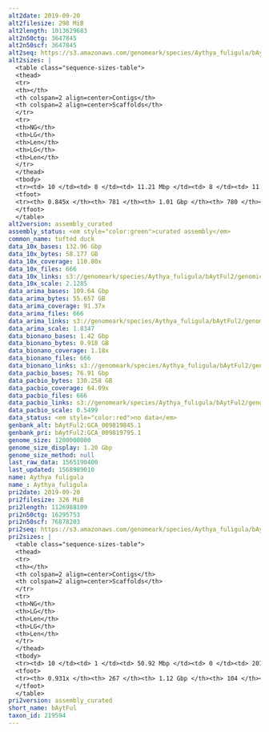 ```yaml
---
alt2date: 2019-09-20
alt2filesize: 298 MiB
alt2length: 1013629683
alt2n50ctg: 3647845
alt2n50scf: 3647845
alt2seq: https://s3.amazonaws.com/genomeark/species/Aythya_fuligula/bAytFul2/assembly_curated/bAytFul2.alt.cur.20190920.fasta.gz
alt2sizes: |
  <table class="sequence-sizes-table">
  <thead>
  <tr>
  <th></th>
  <th colspan=2 align=center>Contigs</th>
  <th colspan=2 align=center>Scaffolds</th>
  </tr>
  <tr>
  <th>NG</th>
  <th>LG</th>
  <th>Len</th>
  <th>LG</th>
  <th>Len</th>
  </tr>
  </thead>
  <tbody>
  <tr><td> 10 </td><td> 8 </td><td> 11.21 Mbp </td><td> 8 </td><td> 11.21 Mbp </td></tr>  <tr><td> 20 </td><td> 22 </td><td> 7.99 Mbp </td><td> 22 </td><td> 7.99 Mbp </td></tr>  <tr><td> 30 </td><td> 39 </td><td> 6.17 Mbp </td><td> 39 </td><td> 6.17 Mbp </td></tr>  <tr><td> 40 </td><td> 62 </td><td> 4.64 Mbp </td><td> 62 </td><td> 4.64 Mbp </td></tr>  <tr style="background-color:#cccccc;"><td> 50 </td><td> 90 </td><td> 3.65 Mbp </td><td> 90 </td><td> 3.65 Mbp </td></tr>  <tr><td> 60 </td><td> 130 </td><td> 2.56 Mbp </td><td> 130 </td><td> 2.56 Mbp </td></tr>  <tr><td> 70 </td><td> 189 </td><td> 1.63 Mbp </td><td> 189 </td><td> 1.63 Mbp </td></tr>  <tr><td> 80 </td><td> 326 </td><td> 459.52 Kbp </td><td> 326 </td><td> 459.52 Kbp </td></tr>  <tr><td> 90 </td><td> 0 </td><td>  </td><td> 0 </td><td>  </td></tr>  <tr><td> 100 </td><td> 0 </td><td>  </td><td> 0 </td><td>  </td></tr>  </tbody>
  <tfoot>
  <tr><th> 0.845x </th><th> 781 </th><th> 1.01 Gbp </th><th> 780 </th><th> 1.01 Gbp </th></tr>
  </tfoot>
  </table>
alt2version: assembly_curated
assembly_status: <em style="color:green">curated assembly</em>
common_name: tufted duck
data_10x_bases: 132.96 Gbp
data_10x_bytes: 58.177 GB
data_10x_coverage: 110.80x
data_10x_files: 666
data_10x_links: s3://genomeark/species/Aythya_fuligula/bAytFul2/genomic_data/10x/<br>
data_10x_scale: 2.1285
data_arima_bases: 109.64 Gbp
data_arima_bytes: 55.657 GB
data_arima_coverage: 91.37x
data_arima_files: 666
data_arima_links: s3://genomeark/species/Aythya_fuligula/bAytFul2/genomic_data/arima/<br>
data_arima_scale: 1.8347
data_bionano_bases: 1.42 Gbp
data_bionano_bytes: 0.918 GB
data_bionano_coverage: 1.18x
data_bionano_files: 666
data_bionano_links: s3://genomeark/species/Aythya_fuligula/bAytFul2/genomic_data/bionano/<br>
data_pacbio_bases: 76.91 Gbp
data_pacbio_bytes: 130.258 GB
data_pacbio_coverage: 64.09x
data_pacbio_files: 666
data_pacbio_links: s3://genomeark/species/Aythya_fuligula/bAytFul2/genomic_data/pacbio/<br>
data_pacbio_scale: 0.5499
data_status: <em style="color:red">no data</em>
genbank_alt: bAytFul2:GCA_009819845.1
genbank_pri: bAytFul2:GCA_009819795.1
genome_size: 1200000000
genome_size_display: 1.20 Gbp
genome_size_method: null
last_raw_data: 1565190400
last_updated: 1568989010
name: Aythya fuligula
name_: Aythya_fuligula
pri2date: 2019-09-20
pri2filesize: 326 MiB
pri2length: 1126988109
pri2n50ctg: 16295753
pri2n50scf: 76878203
pri2seq: https://s3.amazonaws.com/genomeark/species/Aythya_fuligula/bAytFul2/assembly_curated/bAytFul2.pri.cur.20190920.fasta.gz
pri2sizes: |
  <table class="sequence-sizes-table">
  <thead>
  <tr>
  <th></th>
  <th colspan=2 align=center>Contigs</th>
  <th colspan=2 align=center>Scaffolds</th>
  </tr>
  <tr>
  <th>NG</th>
  <th>LG</th>
  <th>Len</th>
  <th>LG</th>
  <th>Len</th>
  </tr>
  </thead>
  <tbody>
  <tr><td> 10 </td><td> 1 </td><td> 50.92 Mbp </td><td> 0 </td><td> 207.02 Mbp </td></tr>  <tr><td> 20 </td><td> 4 </td><td> 37.75 Mbp </td><td> 1 </td><td> 159.65 Mbp </td></tr>  <tr><td> 30 </td><td> 9 </td><td> 22.59 Mbp </td><td> 1 </td><td> 159.65 Mbp </td></tr>  <tr><td> 40 </td><td> 14 </td><td> 21.34 Mbp </td><td> 2 </td><td> 119.49 Mbp </td></tr>  <tr style="background-color:#cccccc;"><td> 50 </td><td> 21 </td><td style="background-color:#88ff88;"> 16.30 Mbp </td><td> 4 </td><td style="background-color:#88ff88;"> 76.88 Mbp </td></tr>  <tr><td> 60 </td><td> 29 </td><td> 13.04 Mbp </td><td> 6 </td><td> 39.51 Mbp </td></tr>  <tr><td> 70 </td><td> 40 </td><td> 9.77 Mbp </td><td> 9 </td><td> 26.50 Mbp </td></tr>  <tr><td> 80 </td><td> 54 </td><td> 6.04 Mbp </td><td> 15 </td><td> 18.74 Mbp </td></tr>  <tr><td> 90 </td><td> 92 </td><td> 1.33 Mbp </td><td> 24 </td><td> 7.51 Mbp </td></tr>  <tr><td> 100 </td><td> 0 </td><td>  </td><td> 0 </td><td>  </td></tr>  </tbody>
  <tfoot>
  <tr><th> 0.931x </th><th> 267 </th><th> 1.12 Gbp </th><th> 104 </th><th> 1.13 Gbp </th></tr>
  </tfoot>
  </table>
pri2version: assembly_curated
short_name: bAytFul
taxon_id: 219594
---
```

